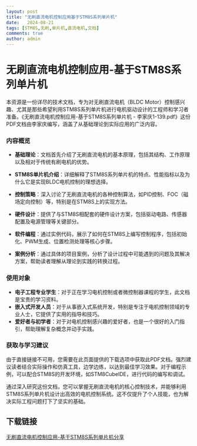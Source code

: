 ```yaml
---
layout: post
title: "无刷直流电机控制应用基于STM8S系列单片机"
date:   2024-08-21
tags: [STM8S,无刷,单片机,直流电机,文档]
comments: true
author: admin
---
```

# 无刷直流电机控制应用-基于STM8S系列单片机

本资源是一份详尽的技术文档，专为对无刷直流电机（BLDC Motor）控制感兴趣、尤其是那些希望利用STM8S系列单片机进行电机驱动设计的工程师和学习者准备。《无刷直流电机控制应用-基于STM8S系列单片机 - 李家庆1-139.pdf》这份PDF文档由李家庆编写，涵盖了从基础理论到实际应用的广泛内容。

### 内容概览

- **基础理论**：文档首先介绍了无刷直流电机的基本原理，包括其结构、工作原理以及相对于传统有刷电机的优势。
  
- **STM8S单片机介绍**：详细解释了STM8S系列单片机的特点、性能指标以及为什么它是实现BLDC电机控制的理想选择。
  
- **控制策略**：深入讨论了无刷直流电机的各种控制算法，如PID控制、FOC（磁场定向控制）等，特别是在STM8S上的实现方法。
  
- **硬件设计**：提供了与STM8S相配套的硬件设计方案，包括驱动电路、传感器配置及电源管理等关键部分。
  
- **软件编程**：通过实例代码，展示了如何在STM8S上编写控制程序，包括初始化、PWM生成、位置检测处理等核心步骤。
  
- **案例分析**：通过具体的项目案例，分析了设计过程中可能遇到的问题及其解决方案，帮助读者理解从理论到实践的转换过程。

### 使用对象

- **电子工程专业学生**：对于正在学习电机控制或者微控制器课程的学生，此文档是宝贵的学习资料。
- **嵌入式开发人员**：对于从事嵌入式系统开发，特别是专注于电机控制领域的专业人士，它提供了实用的指导和技巧。
- **爱好者与初学者**：对于对电机控制感兴趣的爱好者，也是一个很好的入门指引，帮助理解复杂概念并动手实践。

### 获取与学习建议

由于直接链接不可用，您需要在此页面提供的下载选项中获取此PDF文档。强烈建议读者结合实际操作和仿真工具，边学边练，以达到最佳学习效果。对于编程示例，可以配合STM8S的开发环境，如STM8CubeIDE，进行代码的编写和调试。

通过深入研究这份文档，您可以掌握无刷直流电机的核心控制技术，并能够利用STM8S系列单片机设计出高效的电机控制系统。这不仅提升了个人技能，也为解决实际工程问题打下了坚实的基础。

## 下载链接

[无刷直流电机控制应用-基于STM8S系列单片机分享](https://pan.quark.cn/s/1aac9aabc4d1)